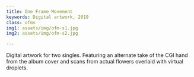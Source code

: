 ```yaml
---
title: One Frame Movement
keywords: Digital artwork, 2019
class: ofms
img1: assets/img/ofm-s1.jpg
img2: assets/img/ofm-s2.jpg

---
```

Digital artwork for two singles. Featuring an alternate take of the CGI hand from the album cover and scans from actual flowers overlaid with virtual droplets.